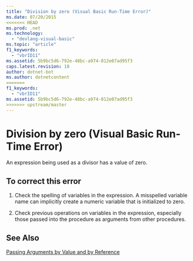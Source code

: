 ```yaml
---
title: "Division by zero (Visual Basic Run-Time Error)"
ms.date: 07/20/2015
<<<<<<< HEAD
ms.prod: .net
ms.technology: 
  - "devlang-visual-basic"
ms.topic: "article"
f1_keywords: 
  - "vbrID11"
ms.assetid: 5b9bc5d6-792e-48bc-a974-012e07ad95f3
caps.latest.revision: 10
author: dotnet-bot
ms.author: dotnetcontent
=======
f1_keywords: 
  - "vbrID11"
ms.assetid: 5b9bc5d6-792e-48bc-a974-012e07ad95f3
>>>>>>> upstream/master
---
```

# Division by zero (Visual Basic Run-Time Error)
An expression being used as a divisor has a value of zero.  
  
## To correct this error  
  
1.  Check the spelling of variables in the expression. A misspelled variable name can implicitly create a numeric variable that is initialized to zero.  
  
2.  Check previous operations on variables in the expression, especially those passed into the procedure as arguments from other procedures.  
  
## See Also  
 [Passing Arguments by Value and by Reference](../../visual-basic/programming-guide/language-features/procedures/passing-arguments-by-value-and-by-reference.md)  
 
